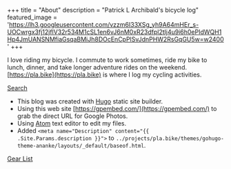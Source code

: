 +++
title =  "About"
description = "Patrick L Archibald's bicycle log"
featured_image = 'https://lh3.googleusercontent.com/vzzm6I33XSg_yh9A64mHEr_s-UOCwrgx3fj12jflV32r534M1cSL1en6vJ6nM0xR23dfpl2tlj4u9i6h0ePIdWQH1Hp4JmUANSNMfiaGsqaBMiJh8DOcEnCpPlSvJdnPHW2RsGqGU5w=w2400'
+++

I love riding my bicycle. I commute to work sometimes, ride my bike to lunch, dinner, and take longer adventure rides on the weekend. [https://pla.bike](https://pla.bike) is where I log my cycling activities.


<p><a href='https://search.pla.bike'>Search</a></p>


* This blog was created with [Hugo](https://gohugo.io/) static site builder.
* Using this web site  [https://gpembed.com/](https://gpembed.com/) to grab the direct URL for Google Photos.
* Using [Atom](https://atom.io/) text editor to edit my files.
* Added `<meta name="Description" content="{{ .Site.Params.description }}">` to `../projects/pla.bike/themes/gohugo-theme-ananke/layouts/_default/baseof.html`.


[Gear List](/posts/gear/)
